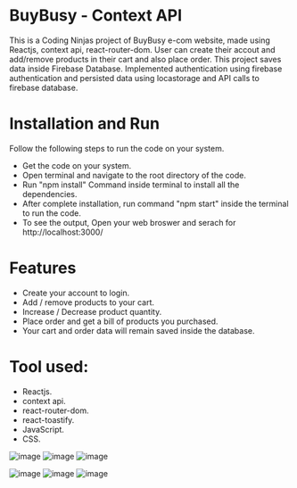# BuyBusy - Context API
  This is a Coding Ninjas project of BuyBusy e-com website, made using Reactjs, context api, react-router-dom. User can create their accout and add/remove products in their cart and also place order. This project saves data inside Firebase Database. Implemented authentication using firebase authentication and persisted data using locastorage and API calls to firebase database.



# Installation and Run
  Follow the following steps to run the code on your system.
  - Get the code on your system.
  - Open terminal and navigate to the root directory of the code.
  - Run "npm install" Command inside terminal to install all the dependencies.
  - After complete installation, run command "npm start" inside the terminal to run the code.
  - To see the output, Open your web broswer and serach for http://localhost:3000/

# Features
  - Create your account to login.
  - Add / remove products to your cart.
  - Increase / Decrease product quantity.
  - Place order and get a bill of products you purchased.
  - Your cart and order data will remain saved inside the database.

# Tool used:
  - Reactjs.
  - context api.
  - react-router-dom.
  - react-toastify.
  - JavaScript.
  - CSS.

![image](https://github.com/user-attachments/assets/8b594f4d-19e0-4379-a804-1b41187ad393)
![image](https://github.com/user-attachments/assets/9e333c79-1d57-4d2d-bb8b-e0c14c380074)
![image](https://github.com/user-attachments/assets/c280d5cd-8c4a-45df-bf9a-702f88c51d12)

![image](https://github.com/user-attachments/assets/c710a14d-8708-441b-bc1a-6f856d53c094)
![image](https://github.com/user-attachments/assets/b4d259c1-6d77-40a3-9811-dcb3bbedf977)
![image](https://github.com/user-attachments/assets/2ab8beca-9cd0-46b8-8112-3472899356b0)






